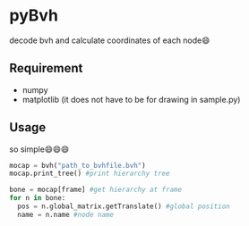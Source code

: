 # pyBvh
decode bvh and calculate coordinates of each node😄

## Requirement
+ numpy  
+ matplotlib (it does not have to be for drawing in sample.py)

## Usage
so simple😄😄😄
```Python
mocap = bvh("path_to_bvhfile.bvh")
mocap.print_tree() #print hierarchy tree

bone = mocap[frame] #get hierarchy at frame
for n in bone:
  pos = n.global_matrix.getTranslate() #global position
  name = n.name #node name
```
